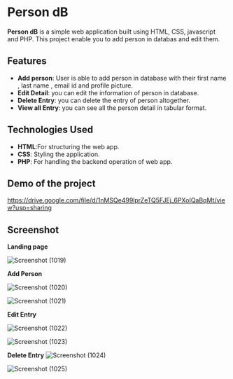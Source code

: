 # Person dB 

**Person dB** is a simple web application built using HTML, CSS, javascript and PHP. This project enable you to add person in databas and edit them.
## Features

- **Add person**: User is able to add person in database with their first name , last name , email id and profile picture.
- **Edit Detail**: you can edit the information of person in database.
- **Delete Entry**: you can delete the entry of person altogether.
- **View all Entry**: you can see all the person detail in tabular format.

## Technologies Used

- **HTML**:For structuring the web app.
- **CSS**: Styling the application.
- **PHP**: For handling the backend operation of web app.


## Demo of the project
https://drive.google.com/file/d/1nMSQe499lprZeTQ5FJEj_6PXoIQaBqMt/view?usp=sharing

## Screenshot
**Landing page**

![Screenshot (1019)](https://github.com/user-attachments/assets/d2dec6b0-bf2a-4f5e-8bc6-5f98ba1dae5d)

**Add Person**

![Screenshot (1020)](https://github.com/user-attachments/assets/8216b3d2-37fb-4e1c-9cda-016b74980264)

![Screenshot (1021)](https://github.com/user-attachments/assets/b5167360-4b89-4906-9a7e-888915f30f29)

**Edit Entry**

![Screenshot (1022)](https://github.com/user-attachments/assets/46a8cdcb-fb70-4a52-b0b0-d9701f0dd184)

![Screenshot (1023)](https://github.com/user-attachments/assets/678103b1-a51d-4eab-9303-6a3738161b68)

**Delete Entry**
![Screenshot (1024)](https://github.com/user-attachments/assets/6774b3e2-b6fc-4824-b916-51bf7cd34840)

![Screenshot (1025)](https://github.com/user-attachments/assets/4d74d87b-93d4-4b71-a4ee-d11faf8826c1)
